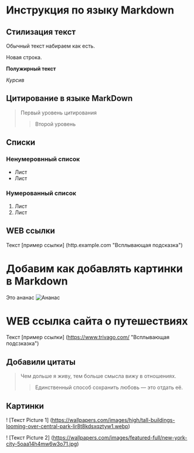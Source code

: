 # Инструкция по языку Markdown

## Стилизация текст
Обычный текст набираем как есть.

Новая строка.

**Полужирный текст**

*Курсив*

## Цитирование в языке MarkDown
> Первый уровень цитирования
>> Второй уровень 

## Списки 
### Ненумеровнный список
* Лист
* Лист 

### Нумерованный список
1. Лист 
2. Лист 

## WEB ссылки
Текст [пример ссылки] (http.example.com "Всплывающая подсказка")

# Добавим как добавлять картинки в Markdown 
Это ананас
![Ананас](%D0%90%D0%BD%D0%B0%D0%BD%D0%B0%D1%81.jpg.webp)

# WEB ссылка сайта о путешествиях
Текст [пример ссылки] (https://www.trivago.com/ "Всплывающая подсзказка")

## Добавили цитаты
> Чем дольше я живу, тем больше смысла вижу в отношениях.
>> Единственный способ сохранить любовь — это отдать её.

## Картинки 
! [Текст Picture 1] (https://wallpapers.com/images/high/tall-buildings-looming-over-central-park-lir8t8kdsxqztyw1.webp)

! [Текст Picture 2] (https://wallpapers.com/images/featured-full/new-york-city-5oaa14h4mw6w3o71.jpg)
